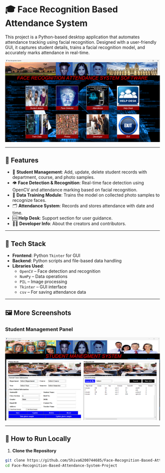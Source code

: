 # 🎓 Face Recognition Based Attendance System

This project is a Python-based desktop application that automates attendance tracking using facial recognition. Designed with a user-friendly GUI, it captures student details, trains a facial recognition model, and accurately marks attendance in real-time.

![Main GUI](./task_rem.png)

---

## 📌 Features

- 🎯 **Student Management**: Add, update, delete student records with department, course, and photo samples.
- 👁️ **Face Detection & Recognition**: Real-time face detection using OpenCV and attendance marking based on facial recognition.
- 📸 **Data Training Module**: Trains the model on collected photo samples to recognize faces.
- 🗂️ **Attendance System**: Records and stores attendance with date and time.
- 🆘 **Help Desk**: Support section for user guidance.
- 👨‍💻 **Developer Info**: About the creators and contributors.

---

## 🧰 Tech Stack

- **Frontend**: Python `Tkinter` for GUI
- **Backend**: Python scripts and file-based data handling
- **Libraries Used**:
  - `OpenCV` – Face detection and recognition
  - `NumPy` – Data operations
  - `PIL` – Image processing
  - `Tkinter` – GUI interface
  - `csv` – For saving attendance data

---

## 🖼️ More Screenshots

### Student Management Panel
![Student Management Panel](./Screenshot%202025-06-20%20075639.png)

---

## 🚀 How to Run Locally

1. **Clone the Repository**

```bash
git clone https://github.com/Shiva6200744685/Face-Recognition-Based-Attendance-System-Project.git
cd Face-Recognition-Based-Attendance-System-Project
